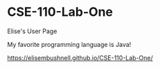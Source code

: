 # CSE-110-Lab-One
Elise's User Page

My favorite programming language is Java!

https://elisembushnell.github.io/CSE-110-Lab-One/
